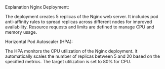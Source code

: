 Explanation
Nginx Deployment:

The deployment creates 5 replicas of the Nginx web server.
It includes pod anti-affinity rules to spread replicas across different nodes for improved availability.
Resource requests and limits are defined to manage CPU and memory usage.

Horizontal Pod Autoscaler (HPA):

The HPA monitors the CPU utilization of the Nginx deployment.
It automatically scales the number of replicas between 5 and 20 based on the specified metrics.
The target utilization is set to 80% for CPU.
